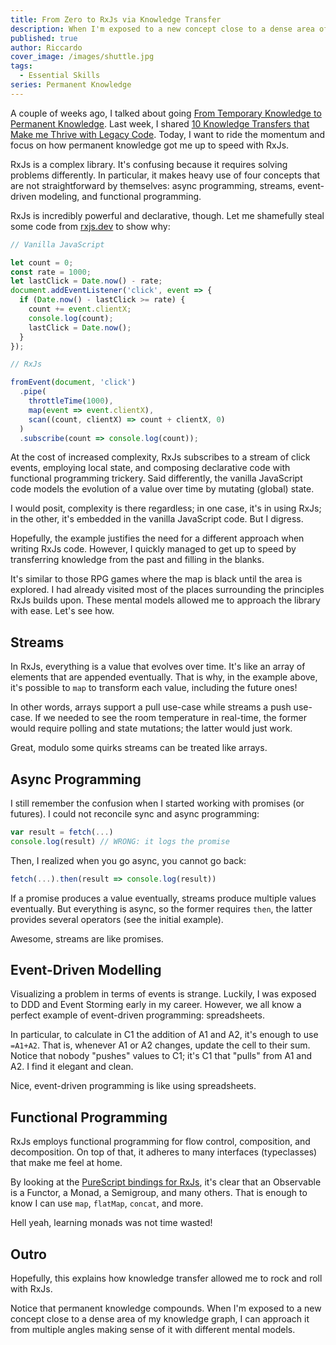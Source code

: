 ```yaml
---
title: From Zero to RxJs via Knowledge Transfer
description: When I'm exposed to a new concept close to a dense area of my knowledge graph, I can approach it from multiple angles using different mental models.
published: true
author: Riccardo
cover_image: /images/shuttle.jpg
tags:
  - Essential Skills
series: Permanent Knowledge
---
```


A couple of weeks ago, I talked about going [From Temporary Knowledge to Permanent Knowledge](/posts/2020-10-01-from-temporary-knowledge-to-permanent-knowledge/). Last week, I shared [10 Knowledge Transfers that Make me Thrive with Legacy Code](/posts/2020-10-09-10-knowledge-transfers-that-make-me-thrive-with-legacy-code/). Today, I want to ride the momentum and focus on how permanent knowledge got me up to speed with RxJs.

RxJs is a complex library. It's confusing because it requires solving problems differently. In particular, it makes heavy use of four concepts that are not straightforward by themselves: async programming, streams, event-driven modeling, and functional programming.

RxJs is incredibly powerful and declarative, though. Let me shamefully steal some code from [rxjs.dev](https://rxjs.dev/guide/overview) to show why:

```js
// Vanilla JavaScript

let count = 0;
const rate = 1000;
let lastClick = Date.now() - rate;
document.addEventListener('click', event => {
  if (Date.now() - lastClick >= rate) {
    count += event.clientX;
    console.log(count);
    lastClick = Date.now();
  }
});

// RxJs

fromEvent(document, 'click')
  .pipe(
    throttleTime(1000),
    map(event => event.clientX),
    scan((count, clientX) => count + clientX, 0)
  )
  .subscribe(count => console.log(count));
```

At the cost of increased complexity, RxJs subscribes to a stream of click events, employing local state, and composing declarative code with functional programming trickery. Said differently, the vanilla JavaScript code models the evolution of a value over time by mutating (global) state.

I would posit, complexity is there regardless; in one case, it's in using RxJs; in the other, it's embedded in the vanilla JavaScript code. But I digress.

Hopefully, the example justifies the need for a different approach when writing RxJs code. However, I quickly managed to get up to speed by transferring knowledge from the past and filling in the blanks.

It's similar to those RPG games where the map is black until the area is explored. I had already visited most of the places surrounding the principles RxJs builds upon. These mental models allowed me to approach the library with ease. Let's see how.

## Streams

In RxJs, everything is a value that evolves over time. It's like an array of elements that are appended eventually. That is why, in the example above, it's possible to `map` to transform each value, including the future ones!

In other words, arrays support a pull use-case while streams a push use-case. If we needed to see the room temperature in real-time, the former would require polling and state mutations; the latter would just work.

Great, modulo some quirks streams can be treated like arrays.

## Async Programming

I still remember the confusion when I started working with promises (or futures). I could not reconcile sync and async programming:

```js
var result = fetch(...)
console.log(result) // WRONG: it logs the promise
```

Then, I realized when you go async, you cannot go back:

```js
fetch(...).then(result => console.log(result))
```

If a promise produces a value eventually, streams produce multiple values eventually. But everything is async, so the former requires `then`, the latter provides several operators (see the initial example).

Awesome, streams are like promises.

## Event-Driven Modelling

Visualizing a problem in terms of events is strange. Luckily, I was exposed to DDD and Event Storming early in my career. However, we all know a perfect example of event-driven programming: spreadsheets.

In particular, to calculate in C1 the addition of A1 and A2, it's enough to use `=A1+A2`. That is, whenever A1 or A2 changes, update the cell to their sum. Notice that nobody "pushes" values to C1; it's C1 that "pulls" from A1 and A2. I find it elegant and clean.

Nice, event-driven programming is like using spreadsheets.

## Functional Programming

RxJs employs functional programming for flow control, composition, and decomposition. On top of that, it adheres to many interfaces (typeclasses) that make me feel at home.

By looking at the [PureScript bindings for RxJs](https://pursuit.purescript.org/packages/purescript-rx/2.0.0/docs/Rx.Observable), it's clear that an Observable is a Functor, a Monad, a Semigroup, and many others. That is enough to know I can use `map`, `flatMap`, `concat`, and more.

Hell yeah, learning monads was not time wasted!

## Outro

Hopefully, this explains how knowledge transfer allowed me to rock and roll with RxJs.

Notice that permanent knowledge compounds. When I'm exposed to a new concept close to a dense area of my knowledge graph, I can approach it from multiple angles making sense of it with different mental models.
